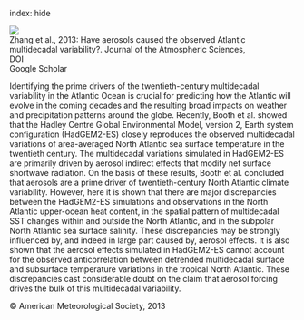 index: hide

<div class="Citation">
    <div class="Citation-thumb CitationThumb-linked"  data-href="https://doi.org/10.1175/jas-d-12-0331.1">
      <img src="https://static.claimspace.cloud/climate-study-static/refs/thumbs/9/Zhang_et_al_2013-thumb.png" />
    </div>

  <div class="Citation-body">
    <div class="Citation-text">Zhang et al., 2013: Have aerosols caused the observed Atlantic multidecadal variability?. <span class="Article-journal">Journal of the Atmospheric Sciences, </span><span class="Article-volume"></span></div>
    <div class="Citation-links">
      <div class="CitationLink" data-href="https://doi.org/10.1175/jas-d-12-0331.1">
        <div class="CitationLink-icon CitationLink-Doi"></div>
        <div class="CitationLink-text">DOI</div>
      </div>
      <div class="CitationLink" data-href="https://scholar.google.com/scholar?q=10.1175/jas-d-12-0331.1">
        <div class="CitationLink-icon CitationLink-Scholar"></div>
        <div class="CitationLink-text">Google Scholar</div>
      </div>
    </div>
  </div>
</div>

Identifying the prime drivers of the twentieth-century multidecadal variability in the Atlantic Ocean is crucial for predicting how the Atlantic will evolve in the coming decades and the resulting broad impacts on weather and precipitation patterns around the globe. Recently, Booth et al. showed that the Hadley Centre Global Environmental Model, version 2, Earth system configuration (HadGEM2-ES) closely reproduces the observed multidecadal variations of area-averaged North Atlantic sea surface temperature in the twentieth century. The multidecadal variations simulated in HadGEM2-ES are primarily driven by aerosol indirect effects that modify net surface shortwave radiation. On the basis of these results, Booth et al. concluded that aerosols are a prime driver of twentieth-century North Atlantic climate variability. However, here it is shown that there are major discrepancies between the HadGEM2-ES simulations and observations in the North Atlantic upper-ocean heat content, in the spatial pattern of multidecadal SST changes within and outside the North Atlantic, and in the subpolar North Atlantic sea surface salinity. These discrepancies may be strongly influenced by, and indeed in large part caused by, aerosol effects. It is also shown that the aerosol effects simulated in HadGEM2-ES cannot account for the observed anticorrelation between detrended multidecadal surface and subsurface temperature variations in the tropical North Atlantic. These discrepancies cast considerable doubt on the claim that aerosol forcing drives the bulk of this multidecadal variability.

<div class="Citation-copy">
&copy; American Meteorological Society, 2013
</div>